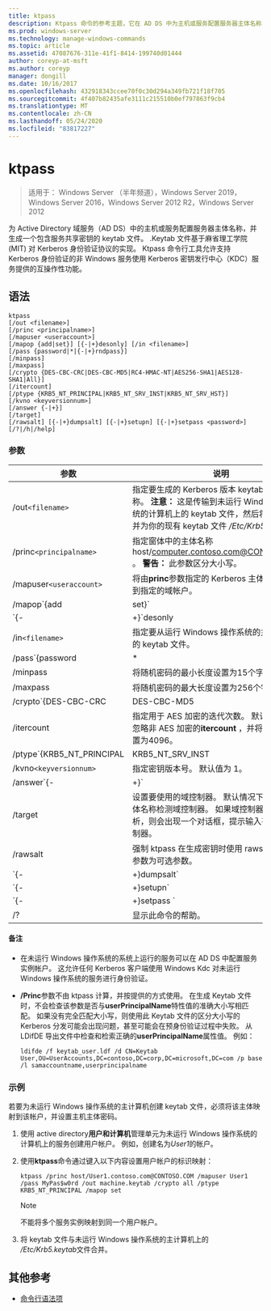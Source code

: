 ```yaml
---
title: ktpass
description: Ktpass 命令的参考主题，它在 AD DS 中为主机或服务配置服务器主体名称，并生成 keytab 文件，其中包含服务的共享密钥。
ms.prod: windows-server
ms.technology: manage-windows-commands
ms.topic: article
ms.assetid: 47087676-311e-41f1-8414-199740d01444
author: coreyp-at-msft
ms.author: coreyp
manager: dongill
ms.date: 10/16/2017
ms.openlocfilehash: 432918343ccee70f0c30d294a349fb721f18f705
ms.sourcegitcommit: 4f407b82435afe3111c215510b0ef797863f9cb4
ms.translationtype: MT
ms.contentlocale: zh-CN
ms.lasthandoff: 05/24/2020
ms.locfileid: "83817227"
---
```

# <a name="ktpass"></a>ktpass

> 适用于： Windows Server （半年频道），Windows Server 2019，Windows Server 2016，Windows Server 2012 R2，Windows Server 2012

为 Active Directory 域服务（AD DS）中的主机或服务配置服务器主体名称，并生成一个包含服务共享密钥的 keytab 文件。 .Keytab 文件基于麻省理工学院 (MIT) 对 Kerberos 身份验证协议的实现。 Ktpass 命令行工具允许支持 Kerberos 身份验证的非 Windows 服务使用 Kerberos 密钥发行中心（KDC）服务提供的互操作性功能。

## <a name="syntax"></a>语法

```
ktpass
[/out <filename>]
[/princ <principalname>]
[/mapuser <useraccount>]
[/mapop {add|set}] [{-|+}desonly] [/in <filename>]
[/pass {password|*|{-|+}rndpass}]
[/minpass]
[/maxpass]
[/crypto {DES-CBC-CRC|DES-CBC-MD5|RC4-HMAC-NT|AES256-SHA1|AES128-SHA1|All}]
[/itercount]
[/ptype {KRB5_NT_PRINCIPAL|KRB5_NT_SRV_INST|KRB5_NT_SRV_HST}]
[/kvno <keyversionnum>]
[/answer {-|+}]
[/target]
[/rawsalt] [{-|+}dumpsalt] [{-|+}setupn] [{-|+}setpass <password>]  [/?|/h|/help]
```

### <a name="parameters"></a>参数

| 参数 | 说明 |
| --------- | ------------|
| /out`<filename>` | 指定要生成的 Kerberos 版本 keytab 文件的名称。 **注意：** 这是传输到未运行 Windows 操作系统的计算机上的 keytab 文件，然后将其替换或合并为你的现有 keytab 文件 */Etc/Krb5.keytab*。 |
| /princ`<principalname>` | 指定窗体中的主体名称 host/computer.contoso.com@CONTOSO.COM 。 **警告：** 此参数区分大小写。 |
| /mapuser`<useraccount>` | 将由**princ**参数指定的 Kerberos 主体的名称映射到指定的域帐户。 |
| /mapop`{add|set}` | 指定如何设置映射属性。<ul><li>**添加**-添加指定的本地用户名的值。 这是默认设置。</li><li>**Set** -为指定的本地用户名设置仅限数据加密标准（DES）加密的值。</li></ul> |
| `{-|+}`desonly | 默认情况下，设置为仅 DES 加密。<ul><li>**+** 为仅 DES 加密设置帐户。</li><li>**-** 针对仅 DES 加密的帐户释放限制。 **重要提示：** 默认情况下，Windows 不支持 DES。</li></ul> |
| /in`<filename>` | 指定要从运行 Windows 操作系统的主计算机读取的 keytab 文件。 |
| /pass`{password|*|{-|+}rndpass}` | 指定由**princ**参数指定的主体用户名的密码。 使用 `*` 提示输入密码。 |
| /minpass | 将随机密码的最小长度设置为15个字符。 |
| /maxpass | 将随机密码的最大长度设置为256个字符。 |
| /crypto`{DES-CBC-CRC|DES-CBC-MD5|RC4-HMAC-NT|AES256-SHA1|AES128-SHA1|All}` | 指定在 keytab 文件中生成的密钥：<ul><li>**DES-CBC-CRC** -用于实现兼容性。</li><li>**DES-CBC-MD5** -更密切地遵从 MIT 实现，并用于兼容性。</li><li>**RC4-HMAC-NT** -采用128位加密。</li><li>**AES256** ---------------------96-96</li><li>   **AES128** ---------------------96-96</li><li>**所有**-可以使用所有受支持的加密类型。</li></ul><p>**注意：** 由于默认设置基于较旧的 MIT 版本，因此应始终使用 `/crypto` 参数。 |
| /itercount | 指定用于 AES 加密的迭代次数。 默认情况下，将忽略非 AES 加密的**itercount** ，并将 AES 加密设置为4096。 |
| /ptype`{KRB5_NT_PRINCIPAL|KRB5_NT_SRV_INST|KRB5_NT_SRV_HST}` | 指定主体类型。<ul><li>**KRB5_NT_PRINCIPAL** -常规主体类型（推荐）。</li><li>**KRB5_NT_SRV_INST** -用户服务实例</li><li>  **KRB5_NT_SRV_HST** -主机服务实例</li></ul> |
| /kvno`<keyversionnum>` | 指定密钥版本号。 默认值为 1。 |
| /answer`{-|+}` | 设置背景应答模式：<ul><li>**-** 应答自动重置密码提示，**无**。</li><li>**+** 回答 **"是"** 时自动重置密码提示。</li></ul> |
| /target | 设置要使用的域控制器。 默认情况下，将基于主体名称检测域控制器。 如果域控制器名称未解析，则会出现一个对话框，提示输入有效的域控制器。 |
| /rawsalt | 强制 ktpass 在生成密钥时使用 rawsalt 算法。 该参数为可选参数。 |
| `{-|+}dumpsalt` | 此参数的输出显示了用于生成密钥的 MIT 盐算法。 |
| `{-|+}setupn` | 除了服务主体名称（SPN）之外，还设置用户主体名称（UPN）。 默认情况下，在 keytab 文件中设置。 |
| `{-|+}setpass <password>` | 在提供时设置用户的密码。 如果使用了 rndpass，则改为生成随机密码。 |
| /? | 显示此命令的帮助。 |

#### <a name="remarks"></a>备注

- 在未运行 Windows 操作系统的系统上运行的服务可以在 AD DS 中配置服务实例帐户。 这允许任何 Kerberos 客户端使用 Windows Kdc 对未运行 Windows 操作系统的服务进行身份验证。

- **/Princ**参数不由 ktpass 计算，并按提供的方式使用。 在生成 Keytab 文件时，不会检查该参数是否与**userPrincipalName**特性值的准确大小写相匹配。 如果没有完全匹配大小写，则使用此 Keytab 文件的区分大小写的 Kerberos 分发可能会出现问题，甚至可能会在预身份验证过程中失败。 从 LDifDE 导出文件中检查和检索正确的**userPrincipalName**属性值。 例如：

    ```
    ldifde /f keytab_user.ldf /d CN=Keytab User,OU=UserAccounts,DC=contoso,DC=corp,DC=microsoft,DC=com /p base /l samaccountname,userprincipalname
    ````

### <a name="examples"></a>示例

若要为未运行 Windows 操作系统的主计算机创建 keytab 文件，必须将该主体映射到该帐户，并设置主机主体密码。

1. 使用 active directory**用户和计算机**管理单元为未运行 Windows 操作系统的计算机上的服务创建用户帐户。 例如，创建名为*User1*的帐户。

2. 使用**ktpass**命令通过键入以下内容设置用户帐户的标识映射：

    ```
    ktpass /princ host/User1.contoso.com@CONTOSO.COM /mapuser User1 /pass MyPas$w0rd /out machine.keytab /crypto all /ptype KRB5_NT_PRINCIPAL /mapop set
    ```

    > [!NOTE]
    > 不能将多个服务实例映射到同一个用户帐户。

3. 将 keytab 文件与未运行 Windows 操作系统的主计算机上的 */Etc/Krb5.keytab*文件合并。

## <a name="additional-references"></a>其他参考

- [命令行语法项](command-line-syntax-key.md)
